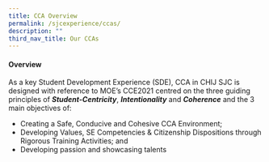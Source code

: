 ```yaml
---
title: CCA Overview
permalink: /sjcexperience/ccas/
description: ""
third_nav_title: Our CCAs
---
```





#### **Overview**


As a key Student Development Experience (SDE), CCA in CHIJ SJC is designed with reference to MOE’s CCE2021 centred on the three guiding principles of **_Student-Centricity_**, **_Intentionality_** and **_Coherence_** and the 3 main objectives of:  

*   Creating a Safe, Conducive and Cohesive CCA Environment;
*   Developing Values, SE Competencies & Citizenship Dispositions through Rigorous Training Activities; and
*   Developing passion and showcasing talents